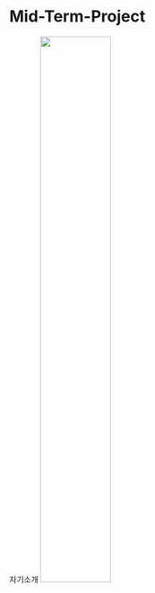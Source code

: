 # Mid-Term-Project
자기소개
<img width="50%" src="https://user-images.githubusercontent.com/65756984/167129109-976c7cbd-ddac-4280-a476-c35a3dc58c50.jpg"/>
